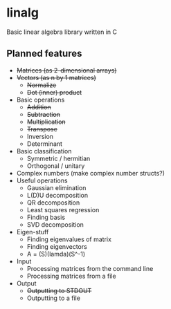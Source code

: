 linalg
======

Basic linear algebra library written in C

Planned features
----------------
* ~~Matrices (as 2-dimensional arrays)~~
* ~~Vectors (as n by 1 matrices)~~
	* ~~Normalize~~
	* ~~Dot (inner) product~~
* Basic operations
	* ~~Addition~~
	* ~~Subtraction~~
	* ~~Multiplication~~
	* ~~Transpose~~
	* Inversion
	* Determinant
* Basic classification
	* Symmetric / hermitian
	* Orthogonal / unitary
* Complex numbers (make complex number structs?)
* Useful operations
	* Gaussian elimination
	* L(D)U decomposition
	* QR decomposition
	* Least squares regression
	* Finding basis
	* SVD decomposition
* Eigen-stuff
	* Finding eigenvalues of matrix
	* Finding eigenvectors
	* A = (S)(lamda)(S^-1)
* Input
  * Processing matrices from the command line
  * Processing matrices from a file
* Output
  * ~~Outputting to STDOUT~~
  * Outputting to a file

